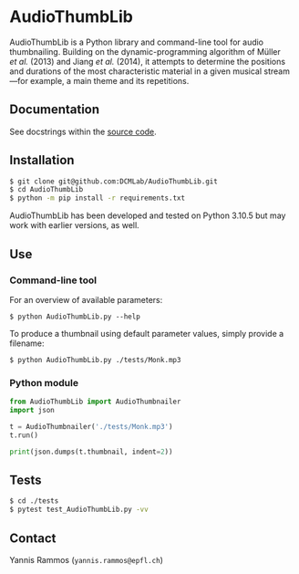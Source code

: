 # AudioThumbLib

AudioThumbLib is a Python library and command-line tool for audio thumbnailing. Building on the dynamic-programming algorithm of Müller *et al.* (2013) and Jiang *et al.* (2014), it attempts to determine the positions and durations of the most characteristic material in a given musical stream—for example, a main theme and its repetitions.

## Documentation

See docstrings within the [source code](https://github.com/DCMLab/AudioThumbLib/blob/master/src/AudioThumbLib.py).

## Installation

```bash
$ git clone git@github.com:DCMLab/AudioThumbLib.git
$ cd AudioThumbLib
$ python -m pip install -r requirements.txt
```

AudioThumbLib has been developed and tested on Python 3.10.5 but may work with earlier versions, as well.

## Use

### Command-line tool

For an overview of available parameters:

`$ python AudioThumbLib.py --help`

To produce a thumbnail using default parameter values, simply provide a filename:

`$ python AudioThumbLib.py ./tests/Monk.mp3`

### Python module

```python
from AudioThumbLib import AudioThumbnailer
import json

t = AudioThumbnailer('./tests/Monk.mp3')
t.run()

print(json.dumps(t.thumbnail, indent=2))
```

## Tests

```bash
$ cd ./tests
$ pytest test_AudioThumbLib.py -vv
```

## Contact

Yannis Rammos (`yannis.rammos@epfl.ch`)
